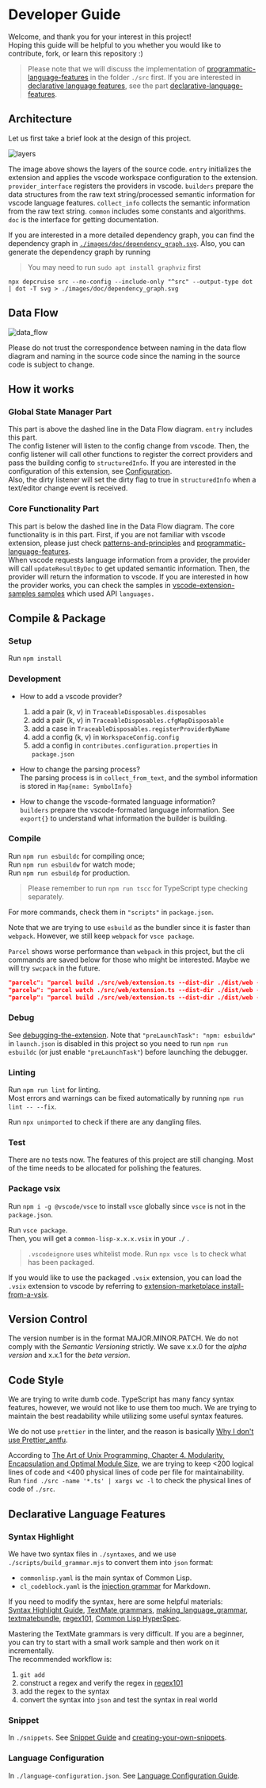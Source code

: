 # Developer Guide
Welcome, and thank you for your interest in this project!  
Hoping this guide will be helpful to you whether you would like to contribute, fork, or learn this repository :)

> Please note that we will discuss the implementation of [programmatic-language-features](https://code.visualstudio.com/api/language-extensions/programmatic-language-features) in the folder `./src`  first. If you are interested in [declarative language features](https://code.visualstudio.com/api/language-extensions/overview#declarative-language-features), see the part [declarative-language-features](#declarative-language-features).

## Architecture  
Let us first take a brief look at the design of this project.  

![layers](./images/doc/layers.png)  

The image above shows the layers of the source code. `entry` initializes the extension and applies the vscode workspace configuration to the extension. `provider_interface` registers the providers in vscode. `builders` prepare the data structures from the raw text string/processed semantic information for vscode language features. `collect_info` collects the semantic information from the raw text string. `common` includes some constants and algorithms. `doc` is the interface for getting documentation.  

If you are interested in a more detailed dependency graph, you can find the dependency graph in [`./images/doc/dependency_graph.svg`](./images/doc/dependency_graph.svg). Also, you can generate the dependency graph by running
> You may need to run `sudo apt install graphviz` first
```shell
npx depcruise src --no-config --include-only "^src" --output-type dot | dot -T svg > ./images/doc/dependency_graph.svg
```

## Data Flow  
![data_flow](./images/doc/data_flow.svg)  

Please do not trust the correspondence between naming in the data flow diagram and naming in the source code since the naming in the source code is subject to change.  

## How it works 

### Global State Manager Part
This part is above the dashed line in the Data Flow diagram. `entry` includes this part.  
The config listener will listen to the config change from vscode. Then, the config listener will call other functions to register the correct providers and pass the building config to `structuredInfo`. If you are interested in the configuration of this extension, see
[Configuration](https://github.com/qingpeng9802/vscode-common-lisp/wiki/Configuration).  
Also, the dirty listener will set the dirty flag to true in `structuredInfo` when a text/editor change event is received.  

### Core Functionality Part
This part is below the dashed line in the Data Flow diagram. The core functionality is in this part. First, if you are not familiar with vscode extension, please just check [patterns-and-principles](https://vscode-docs.readthedocs.io/en/stable/extensions/patterns-and-principles/) and [programmatic-language-features](https://code.visualstudio.com/api/language-extensions/programmatic-language-features).  
When vscode requests language information from a provider, the provider will call `updateResultByDoc` to get updated semantic information. Then, the provider will return the information to vscode. If you are interested in how the provider works, you can check the samples in [vscode-extension-samples samples](https://github.com/microsoft/vscode-extension-samples#samples) which used API `languages.`  

## Compile & Package 

### Setup  
Run `npm install`  

### Development
- How to add a vscode provider?  
    1. add a pair (k, v) in `TraceableDisposables.disposables` 
    2. add a pair (k, v) in `TraceableDisposables.cfgMapDisposable`
    3. add a case in `TraceableDisposables.registerProviderByName`
    4. add a config (k, v) in `WorkspaceConfig.config`
    5. add a config in `contributes.configuration.properties` in `package.json`

- How to change the parsing process?  
    The parsing process is in `collect_from_text`, and the symbol information is stored in `Map{name: SymbolInfo}`

- How to change the vscode-formated language information?  
    `builders` prepare the vscode-formated language information. See `export{}` to understand what information the builder is building.

### Compile  
Run `npm run esbuildc` for compiling once;  
Run `npm run esbuildw` for watch mode;  
Run `npm run esbuildp` for production.  

> Please remember to run `npm run tscc` for TypeScript type checking separately.  

For more commands, check them in `"scripts"` in `package.json`.

Note that we are trying to use `esbuild` as the bundler since it is faster than `webpack`. However, we still keep `webpack` for `vsce package`.  

`Parcel` shows worse performance than `webpack` in this project, but the cli commands are saved below for those who might be interested. Maybe we will try `swcpack` in the future.  
```json
"parcelc": "parcel build ./src/web/extension.ts --dist-dir ./dist/web --no-optimize",
"parcelw": "parcel watch ./src/web/extension.ts --dist-dir ./dist/web --no-optimize",
"parcelp": "parcel build ./src/web/extension.ts --dist-dir ./dist/web --no-source-maps",
```

### Debug
See [debugging-the-extension](https://code.visualstudio.com/api/get-started/your-first-extension#debugging-the-extension). Note that `"preLaunchTask": "npm: esbuildw"` in `launch.json` is disabled in this project so you need to run `npm run esbuildc` (or just enable `"preLaunchTask"`) before launching the debugger.  

### Linting
Run `npm run lint` for linting.  
Most errors and warnings can be fixed automatically by running `npm run lint -- --fix`. 

Run `npx unimported` to check if there are any dangling files.

### Test
There are no tests now. The features of this project are still changing. Most of the time needs to be allocated for polishing the features.  

### Package vsix
Run `npm i -g @vscode/vsce` to install `vsce` globally since `vsce` is not in the `package.json`.  

Run `vsce package`.  
Then, you will get a `common-lisp-x.x.x.vsix` in your `./` .
> `.vscodeignore` uses whitelist mode. Run `npx vsce ls` to check what has been packaged.

If you would like to use the packaged `.vsix` extension, you can load the `.vsix` extension to vscode by referring to [extension-marketplace install-from-a-vsix](https://code.visualstudio.com/docs/editor/extension-marketplace#_install-from-a-vsix).  

## Version Control
The version number is in the format MAJOR.MINOR.PATCH. We do not comply with the *Semantic Versioning* strictly. We save x.x.0 for the *alpha version* and x.x.1 for the *beta version*.  
  
## Code Style  
We are trying to write dumb code. TypeScript has many fancy syntax features, however, we would not like to use them too much. We are trying to maintain the best readability while utilizing some useful syntax features.

We do not use `prettier` in the linter, and the reason is basically [Why I don't use Prettier_antfu](https://antfu.me/posts/why-not-prettier).  

According to [The Art of Unix Programming, Chapter 4. Modularity, Encapsulation and Optimal Module Size](http://catb.org/esr/writings/taoup/html/ch04s01.html),
we are trying to keep <200 logical lines of code and <400 physical lines of code per file for maintainability.  
Run `find ./src -name '*.ts' | xargs wc -l` to check the physical lines of code of `./src`.

## Declarative Language Features  

### Syntax Highlight
We have two syntax files in `./syntaxes`, and we use `./scripts/build_grammar.mjs` to convert them into `json` format:
- `commonlisp.yaml` is the main syntax of Common Lisp.
- `cl_codeblock.yaml` is the [injection grammar](https://code.visualstudio.com/api/language-extensions/syntax-highlight-guide#injection-grammars) for Markdown.

If you need to modify the syntax, here are some helpful materials:  
[Syntax Highlight Guide](https://code.visualstudio.com/api/language-extensions/syntax-highlight-guide),
[TextMate grammars](https://macromates.com/manual/en/language_grammars),
[making_language_grammar](https://gist.github.com/Aerijo/b8c82d647db783187804e86fa0a604a1#file-making_language_grammar-md),
[textmatebundle](https://www.apeth.com/nonblog/stories/textmatebundle.html),
[regex101](https://regex101.com/),
[Common Lisp HyperSpec](http://www.lispworks.com/documentation/HyperSpec/Front/).

Mastering the TextMate grammars is very difficult. If you are a beginner, you can try to start with a small work sample and then work on it incrementally.  
The recommended workflow is:  
1. `git add`
2. construct a regex and verify the regex in [regex101](https://regex101.com/)
3. add the regex to the syntax
4. convert the syntax into `json` and test the syntax in real world

### Snippet
In `./snippets`.
See [Snippet Guide](https://code.visualstudio.com/api/language-extensions/snippet-guide) and [creating-your-own-snippets](https://code.visualstudio.com/docs/editor/userdefinedsnippets#_creating-your-own-snippets).

### Language Configuration
In `./language-configuration.json`.
See [Language Configuration Guide](https://code.visualstudio.com/api/language-extensions/language-configuration-guide).
